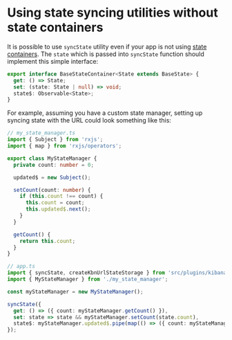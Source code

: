 # Using state syncing utilities without state containers

It is possible to use `syncState` utility even if your app is not using [state containers](../state_containers).
The `state` which is passed into `syncState` function should implement this simple interface:

```ts
export interface BaseStateContainer<State extends BaseState> {
  get: () => State;
  set: (state: State | null) => void;
  state$: Observable<State>;
}
```

For example, assuming you have a custom state manager, setting up syncing state with the URL could look something like this:

```ts
// my_state_manager.ts
import { Subject } from 'rxjs';
import { map } from 'rxjs/operators';

export class MyStateManager {
  private count: number = 0;

  updated$ = new Subject();

  setCount(count: number) {
    if (this.count !== count) {
      this.count = count;
      this.updated$.next();
    }
  }

  getCount() {
    return this.count;
  }
}
```

```ts
// app.ts
import { syncState, createKbnUrlStateStorage } from 'src/plugins/kibana_utils/public';
import { MyStateManager } from './my_state_manager';

const myStateManager = new MyStateManager();

syncState({
  get: () => ({ count: myStateManager.getCount() }),
  set: state => state && myStateManager.setCount(state.count),
  state$: myStateManager.updated$.pipe(map(() => ({ count: myStateManager.getCount() }))),
});
```
